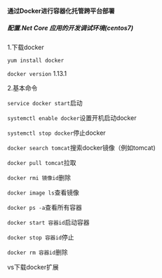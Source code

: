 #### 通过Docker进行容器化托管跨平台部署

##### 配置.Net Core 应用的开发调试环境(centos7)

1.下载docker

`yum install docker`

`docker version` 	1.13.1

2.基本命令

`service docker start`启动

`systemctl enable docker`设置开机启动docker

`systemctl stop docker`停止docker

`docker search tomcat`搜索docker镜像（例如tomcat)

`docker pull tomcat`拉取

`docker rmi 镜像id`删除

`docker image ls`查看镜像

`docker ps -a`查看所有容器

`docker start 容器id`启动容器

`docker stop 容器id`停止

`docker rm 容器id`删除

vs下载docker扩展